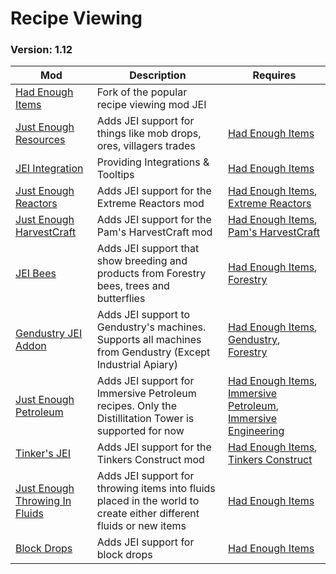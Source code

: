 # Recipe Viewing
### Version: 1.12

| Mod | Description | Requires |
| ------------- | ------------- | ------------- |
| [Had Enough Items](https://www.curseforge.com/minecraft/mc-mods/had-enough-items/files/all?filter-game-version=1738749986%3A628) | Fork of the popular recipe viewing mod JEI | |
| [Just Enough Resources](https://www.curseforge.com/minecraft/mc-mods/just-enough-resources-jer/files/all?filter-game-version=1738749986%3A628) | Adds JEI support for things like mob drops, ores, villagers trades | [Had Enough Items](https://www.curseforge.com/minecraft/mc-mods/had-enough-items/files/all?filter-game-version=1738749986%3A628) |
| [JEI Integration](https://www.curseforge.com/minecraft/mc-mods/jei-integration/files/all?filter-game-version=1738749986%3A628) | Providing Integrations & Tooltips | [Had Enough Items](https://www.curseforge.com/minecraft/mc-mods/had-enough-items/files/all?filter-game-version=1738749986%3A628) |
| [Just Enough Reactors](https://www.curseforge.com/minecraft/mc-mods/just-enough-reactors/files/all?filter-game-version=1738749986%3A628) | Adds JEI support for the Extreme Reactors mod | [Had Enough Items](https://www.curseforge.com/minecraft/mc-mods/had-enough-items/files/all?filter-game-version=1738749986%3A628), [Extreme Reactors](https://www.curseforge.com/minecraft/mc-mods/extreme-reactors/files/all?filter-game-version=1738749986%3A628) |
| [Just Enough HarvestCraft](https://www.curseforge.com/minecraft/mc-mods/just-enough-harvestcraft/files/all?filter-game-version=1738749986%3A628) | Adds JEI support for the Pam's HarvestCraft mod | [Had Enough Items](https://www.curseforge.com/minecraft/mc-mods/had-enough-items/files/all?filter-game-version=1738749986%3A628), [Pam's HarvestCraft](https://www.curseforge.com/minecraft/mc-mods/pams-harvestcraft/files/all?filter-game-version=1738749986%3A628) |
| [JEI Bees](https://www.curseforge.com/minecraft/mc-mods/jei-bees/files/all?filter-game-version=1738749986%3A628) | Adds JEI support that show breeding and products from Forestry bees, trees and butterflies | [Had Enough Items](https://www.curseforge.com/minecraft/mc-mods/had-enough-items/files/all?filter-game-version=1738749986%3A628), [Forestry](https://www.curseforge.com/minecraft/mc-mods/forestry/files/all?filter-game-version=1738749986%3A628) |
| [Gendustry JEI Addon](https://www.curseforge.com/minecraft/mc-mods/gendustry-jei-addon/files/all?filter-game-version=1738749986%3A628) | Adds JEI support to Gendustry's machines. Supports all machines from Gendustry (Except Industrial Apiary) | [Had Enough Items](https://www.curseforge.com/minecraft/mc-mods/had-enough-items/files/all?filter-game-version=1738749986%3A628), [Gendustry](https://www.curseforge.com/minecraft/mc-mods/gendustry/files/all?filter-game-version=1738749986%3A628), [Forestry](https://www.curseforge.com/minecraft/mc-mods/forestry/files/all?filter-game-version=1738749986%3A628) |
| [Just Enough Petroleum](https://www.curseforge.com/minecraft/mc-mods/just-enough-petroleum/files/all?filter-game-version=1738749986%3A628) | Adds JEI support for Immersive Petroleum recipes. Only the Distillitation Tower is supported for now | [Had Enough Items](https://www.curseforge.com/minecraft/mc-mods/had-enough-items/files/all?filter-game-version=1738749986%3A628), [Immersive Petroleum](https://www.curseforge.com/minecraft/mc-mods/immersive-petroleum/files/all?filter-game-version=1738749986%3A628), [Immersive Engineering](https://www.curseforge.com/minecraft/mc-mods/immersive-engineering/files/all?filter-game-version=1738749986%3A628) |
| [Tinker's JEI](https://www.curseforge.com/minecraft/mc-mods/tinkers-jei/files/all?filter-game-version=1738749986%3A628) | Adds JEI support for the Tinkers Construct mod | [Had Enough Items](https://www.curseforge.com/minecraft/mc-mods/had-enough-items/files/all?filter-game-version=1738749986%3A628), [Tinkers Construct](https://www.curseforge.com/minecraft/mc-mods/tinkers-construct/files/all?filter-game-version=1738749986%3A628) |
| [Just Enough Throwing In Fluids](https://www.curseforge.com/minecraft/mc-mods/jetif/files/all?filter-game-version=1738749986%3A628) | Adds JEI support for throwing items into fluids placed in the world to create either different fluids or new items | [Had Enough Items](https://www.curseforge.com/minecraft/mc-mods/had-enough-items/files/all?filter-game-version=1738749986%3A628) |
| [Block Drops](https://www.curseforge.com/minecraft/mc-mods/block-drops-jei-addon/files/all?filter-game-version=1738749986%3A628) | Adds JEI support for block drops | [Had Enough Items](https://www.curseforge.com/minecraft/mc-mods/had-enough-items/files/all?filter-game-version=1738749986%3A628) |

